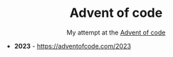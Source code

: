 <div align="center">

# Advent of code

My attempt at the [Advent of code](https://adventofcode.com/)

</div>

- **2023** - https://adventofcode.com/2023

